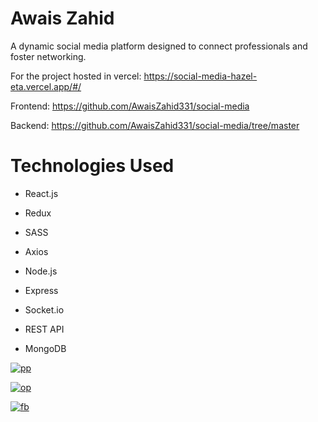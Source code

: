 # Awais Zahid

A dynamic social media platform designed to connect professionals and foster networking.

For the project hosted in vercel: https://social-media-hazel-eta.vercel.app/#/

Frontend: https://github.com/AwaisZahid331/social-media

Backend: https://github.com/AwaisZahid331/social-media/tree/master

# Technologies Used

- React.js

- Redux

- SASS

- Axios

- Node.js

- Express

- Socket.io

- REST API

- MongoDB

<a href="https://ibb.co/Nxz9NZR">
<img src="https://i.ibb.co/mJ79y6p/pp.png" alt="pp" border="0">
</a>

<a href="https://ibb.co/chhbRtZ"><img src="https://i.ibb.co/Qvv8hnT/op.png" alt="op" border="0"></a>


<a href="https://ibb.co/zGbQjhY"><img src="https://i.ibb.co/yW5dGn1/fb.png" alt="fb" border="0"></a>






